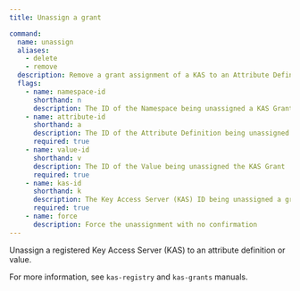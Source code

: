 ```yaml
---
title: Unassign a grant

command:
  name: unassign
  aliases:
    - delete
    - remove
  description: Remove a grant assignment of a KAS to an Attribute Definition or Value
  flags:
    - name: namespace-id
      shorthand: n
      description: The ID of the Namespace being unassigned a KAS Grant
    - name: attribute-id
      shorthand: a
      description: The ID of the Attribute Definition being unassigned the KAS grant
      required: true
    - name: value-id
      shorthand: v
      description: The ID of the Value being unassigned the KAS Grant
      required: true
    - name: kas-id
      shorthand: k
      description: The Key Access Server (KAS) ID being unassigned a grant
      required: true
    - name: force
      description: Force the unassignment with no confirmation
---
```


Unassign a registered Key Access Server (KAS) to an attribute definition or value.

For more information, see `kas-registry` and `kas-grants` manuals.

